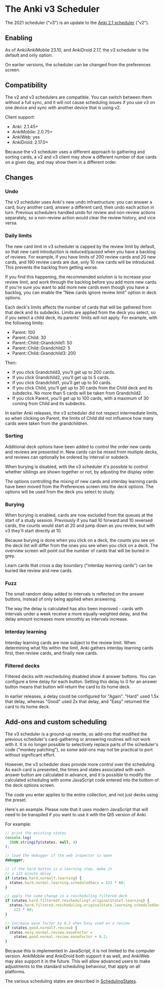 # The Anki v3 Scheduler

The 2021 scheduler ("v3") is an update to the [Anki 2.1
scheduler](./the-anki-2.1-scheduler.md) ("v2").

## Enabling

As of Anki/AnkiMobile 23.10, and AnkiDroid 2.17, the v3 scheduler is the default and only option.

On earlier versions, the scheduler can be changed from the preferences screen.

## Compatibility

The v2 and v3 schedulers are compatible. You can switch between them without
a full sync, and it will not cause scheduling issues if you use v3 on one
device and sync with another device that is using v2.

Client support:

- Anki: 2.1.45+
- AnkiMobile: 2.0.75+
- AnkiWeb: yes
- AnkiDroid: 2.17.0+

Because the v3 scheduler uses a different approach to gathering and sorting
cards, a v2 and v3 client may show a different number of due cards on a given
day, and may show them in a different order.

## Changes

### Undo

The v3 scheduler uses Anki's new undo infrastructure: you can answer a card,
bury another card, answer a different card, then undo each action in turn. Previous schedulers handled undo for review and non-review actions separately, so a non-review action
would clear the review history, and vice versa.

### Daily limits

The new card limit in v3 scheduler is capped by the review limit by default, so that new card introduction
is reduced/paused when you have a backlog of reviews. For example, if you have limits of
200 review cards and 20 new cards, and 190 review cards are due, only 10 new
cards will be introduced. This prevents the backlog from getting
worse.

If you find this happening, the recommended solution is to increase your review limit, and work through
the backlog before you add more new cards. If you're sure you want to add more new cards
even though you have a backlog, you can enable the "New cards ignore review limit" option
in deck options.

Each deck's limits affects the number of cards that will be gathered from that deck
and its subdecks. Limits are applied from the deck you select, so if you select
a child deck, its parents' limits will not apply. For example, with the
following limits:

- Parent: 100
- Parent::Child: 30
- Parent::Child::Grandchild1: 50
- Parent::Child::Grandchild2: 5
- Parent::Child::Grandchild3: 200

Then:

- If you click Grandchild3, you'll get up to 200 cards.
- If you click Grandchild2, you'll get up to 5 cards.
- If you click Grandchild1, you'll get up to 50 cards.
- If you click Child, you'll get up to 30 cards from the Child deck and its
  subdecks. No more than 5 cards will be taken from Grandchild2.
- If you click Parent, you'll get up to 100 cards, with a maximum of 30
  coming from Child and its subdecks.

In earlier Anki releases, the v3 scheduler did not respect intermediate limits, so when clicking on Parent, the limits of Child did not influence how
many cards were taken from the grandchildren.

### Sorting

Additional deck options have been added to control the order new cards and
reviews are presented in. New cards can be mixed from multiple decks, and
reviews can optionally be ordered by interval or subdeck.

When burying is disabled, with the v3 scheduler it's possible to control whether siblings are
shown together or not, by adjusting the display order.

The options controlling the mixing of new cards and interday learning cards have
been moved from the Preferences screen into the deck options. The options will
be used from the deck you select to study.

### Burying

When burying is enabled, cards are now excluded from the queues at the start of
a study session. Previously if you had 10 forward and 10 reversed cards, the
counts would start at 20 and jump down as you review, but with v3 they'll start directly
at 10.

Because burying is done when you click on a deck, the counts you see on the deck
list will differ from the ones you see when you click on a deck. The overview screen
will point out the number of cards that will be buried in grey.

Learn cards that cross a day boundary ("interday learning cards") can be buried like review and new
cards.

### Fuzz

The small random delay added to intervals is reflected on the answer buttons,
instead of only being applied when answering.

The way the delay is calculated has also been improved - cards with intervals under
a week receive a more equally-weighted delay, and the delay amount increases more
smoothly as intervals increase.

### Interday learning

Interday learning cards are now subject to the review limit. When
determining what fits within the limit, Anki gathers interday learning cards
first, then review cards, and finally new cards.

### Filtered decks

Filtered decks with rescheduling disabled show 4 answer buttons. You can configure a time delay for each button. Setting this delay to 0 for an answer button means that button will return the card to its home deck.

In earlier releases, a delay could be configured for "Again". "Hard" used 1.5x that delay, whereas "Good" used 2x that delay, and "Easy" returned the card to its home deck.

## Add-ons and custom scheduling

The v3 scheduler is a ground-up rewrite, so add-ons that modified the previous scheduler's card-gathering or answering routines will not work with it. It is no
longer possible to selectively replace parts of the scheduler's code ("monkey
patching"), so some add-ons may not be practical to port without significant
effort.

However, the v3 scheduler does provide more control over the scheduling. As each
card is presented, the times and states associated with each answer button are
calculated in advance, and it is possible to modify the calculated scheduling
with some JavaScript code entered into the bottom of the deck options screen.

The code you enter applies to the entire collection, and not just decks using
the preset.

Here's an example. Please note that it uses modern JavaScript that will need
to be transpiled if you want to use it with the Qt5 version of Anki.

For example:

```javascript
// print the existing states
console.log(
  JSON.stringify(states, null, 4)
);

// load the debugger if the web inspector is open
debugger;

// if the hard button is a learning step, make it
// a 123 minute delay
if (states.hard.normal?.learning) {
  states.hard.normal.learning.scheduledSecs = 123 * 60;
}

// apply the same change in a rescheduling filtered deck
if (states.hard.filtered?.rescheduling?.originalState?.learning) {
  states.hard.filtered.rescheduling.originalState.learning.scheduledSecs =
    123 * 60;
}

// increase ease factor by 0.2 when Easy used on a review
if (states.good.normal?.review) {
  states.easy.normal.review.easeFactor =
    states.good.normal.review.easeFactor + 0.2;
}
```

Because this is implemented in JavaScript, it is not limited to the computer
version. AnkiMobile and AnkiDroid both support it as well, and AnkiWeb may also
support it in the future. This will allow advanced users to make 
adjustments to the standard scheduling behaviour, that apply on all platforms.

The various scheduling states are described in [SchedulingStates](https://github.com/ankitects/anki/blob/main/proto/anki/scheduler.proto).
